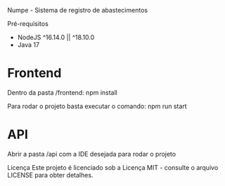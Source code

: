 Numpe - Sistema de registro de abastecimentos

Pré-requisitos

- NodeJS ^16.14.0 || ^18.10.0
- Java 17

# Frontend

Dentro da pasta /frontend:
npm install

Para rodar o projeto basta executar o comando:
npm run start

# API

Abrir a pasta /api com a IDE desejada para rodar o projeto

Licença
Este projeto é licenciado sob a Licença MIT - consulte o arquivo LICENSE para obter detalhes.
